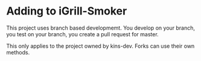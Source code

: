 # Adding to iGrill-Smoker #

This project uses branch based developmemt.  You develop on your branch, you test on your branch, you create a pull request for master.

This only applies to the project owned by kins-dev.  Forks can use their own methods.